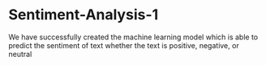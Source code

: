 # Sentiment-Analysis-1
We have successfully created the machine learning model which is able to predict the sentiment of text whether the text is positive, negative, or neutral
